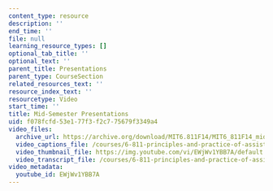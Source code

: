 ```yaml
---
content_type: resource
description: ''
end_time: ''
file: null
learning_resource_types: []
optional_tab_title: ''
optional_text: ''
parent_title: Presentations
parent_type: CourseSection
related_resources_text: ''
resource_index_text: ''
resourcetype: Video
start_time: ''
title: Mid-Semester Presentations
uid: f078fcfd-53e1-77f3-f2c7-75679f3349a4
video_files:
  archive_url: https://archive.org/download/MIT6.811F14/MIT6_811F14_midsemester_300k.mp4
  video_captions_file: /courses/6-811-principles-and-practice-of-assistive-technology-fall-2014/c55b90d7bef15e75a041de8a3443dd90_EWjWv1YBB7A.vtt
  video_thumbnail_file: https://img.youtube.com/vi/EWjWv1YBB7A/default.jpg
  video_transcript_file: /courses/6-811-principles-and-practice-of-assistive-technology-fall-2014/ae4b02a527dbd34ec1abdfc3363b5a6e_EWjWv1YBB7A.pdf
video_metadata:
  youtube_id: EWjWv1YBB7A
---
```

